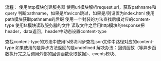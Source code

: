 流程：
使用http模块创建服务器
使用url模块解析request.url，获取pathname和query
判断pathname，如果是/favicon跳过，如果是/则设置为index.html
使用path模块获取pathname的后缀
使用一个封装的方法查找后缀对应的content-type
使用fs模块读取服务器的文件
读取文件之后用http模块的response把header，data返回，header中动态设置content-type

查找content-type的方法中使用fs模块同步查找json文件中路径对应的content-type
如果使用的是异步方法返回的是undefined
解决办法：回调函数（等异步函数执行完之后调用外部的回调函数获取数据）、events模块、